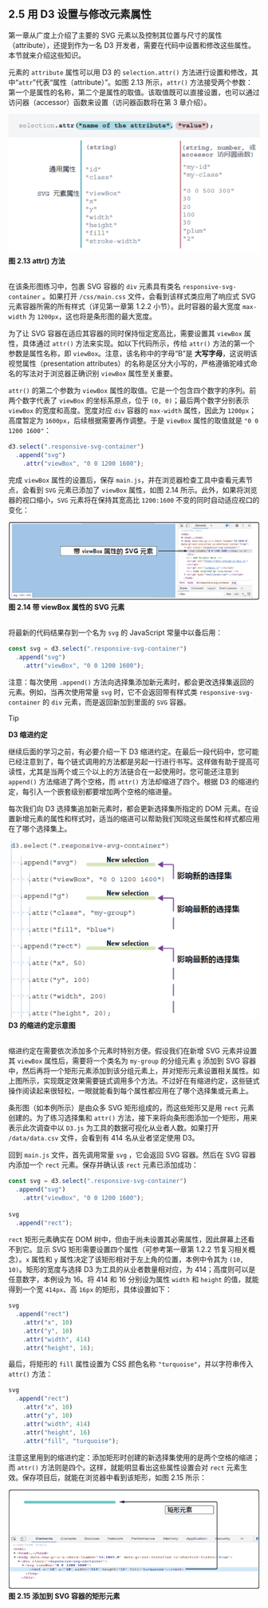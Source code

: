 ## 2.5 用 D3 设置与修改元素属性

第一章从广度上介绍了主要的 SVG 元素以及控制其位置与尺寸的属性（attribute），还提到作为一名 D3 开发者，需要在代码中设置和修改这些属性。本节就来介绍这些知识。

元素的 `attribute` 属性可以用 D3 的 `selection.attr()` 方法进行设置和修改，其中“`attr`”代表“属性（attribute）”。如图 2.13 所示，`attr()` 方法接受两个参数：第一个是属性的名称，第二个是属性的取值。该取值既可以直接设置，也可以通过访问器（accessor）函数来设置（访问器函数将在第 3 章介绍）。

![](../../assets/2.13.1.png)<br/>**图 2.13 attr() 方法**<br/><br/>

在该条形图练习中，包裹 SVG 容器的 `div` 元素具有类名 `responsive-svg-container` 。如果打开 `/css/main.css` 文件，会看到该样式类应用了响应式 SVG 元素容器所需的所有样式（详见第一章第 1.2.2 小节）。此时容器的最大宽度 `max-width` 为 `1200px`，这也将是条形图的最大宽度。

为了让 SVG 容器在适应其容器的同时保持恒定宽高比，需要设置其 `viewBox` 属性，具体通过 `attr()` 方法来实现。如以下代码所示，传给 `attr()` 方法的第一个参数是属性名称，即 `viewBox`。注意，该名称中的字母“B”是 **大写字母**，这说明该视觉属性（presentation attributes）的名称是区分大小写的，严格遵循驼峰式命名的写法对于浏览器正确识别 `viewBox` 属性至关重要。

`attr()` 的第二个参数为 `viewBox` 属性的取值。它是一个包含四个数字的序列。前两个数字代表了 `viewBox` 的坐标系原点，位于 `(0, 0)`；最后两个数字分别表示 `viewBox` 的宽度和高度。宽度对应 `div` 容器的 `max-width` 属性，因此为 `1200px`；高度暂定为 `1600px`，后续根据需要再作调整。于是 `viewBox` 属性的取值就是 `"0 0 1200 1600"`：

```js
d3.select(".responsive-svg-container")
  .append("svg")
    .attr("viewBox", "0 0 1200 1600");
```

完成 `viewBox` 属性的设置后，保存 `main.js`，并在浏览器检查工具中查看元素节点，会看到 `SVG` 元素已添加了 `viewBox` 属性，如图 2.14 所示。此外，如果将浏览器的视口缩小，`SVG` 元素将在保持其宽高比 `1200:1600` 不变的同时自动适应视口的变化：

![](../../assets/2.14.1.png)<br/>**图 2.14 带 viewBox 属性的 SVG 元素**<br/><br/>

将最新的代码结果存到一个名为 `svg` 的 JavaScript 常量中以备后用：

```js
const svg = d3.select(".responsive-svg-container")
  .append("svg")
    .attr("viewBox", "0 0 1200 1600");
```

注意：每次使用 `.append()` 方法向选择集添加新元素时，都会更改选择集返回的元素。例如，当再次使用常量 `svg` 时，它不会返回带有样式类 `responsive-svg-container` 的 `div` 元素，而是返回新加到里面的 `SVG` 容器。

> [!tip]
>
> **D3 缩进约定**
>
> 继续后面的学习之前，有必要介绍一下 D3 缩进约定。在最后一段代码中，您可能已经注意到了，每个链式调用的方法都是另起一行进行书写。这样做有助于提高可读性，尤其是当两个或三个以上的方法链合在一起使用时。您可能还注意到 `append()` 方法缩进了两个空格，而 `attr()` 方法却缩进了四个。根据 D3 的缩进约定，每引入一个嵌套级别都要增加两个空格的缩进量。
>
> 每次我们向 D3 选择集追加新元素时，都会更新选择集所指定的 DOM 元素。在设置新增元素的属性和样式时，适当的缩进可以帮助我们知晓这些属性和样式都应用在了哪个选择集上。
>
> ![](../../assets/2.14.2.png)<br/>**D3 的缩进约定示意图**<br/><br/>
>
> 缩进约定在需要依次添加多个元素时特别方便。假设我们在新增 SVG 元素并设置其 `viewBox` 属性后，需要将一个类名为 `my-group` 的分组元素 `g` 添加到 SVG 容器中，然后再将一个矩形元素添加到该分组元素上，并对矩形元素设置相关属性。如上图所示，实现既定效果需要链式调用多个方法。不过好在有缩进约定，这些链式操作阅读起来很轻松，一眼就能看到每个属性都应用在了哪个选择集或元素上。

条形图（如本例所示）是由众多 SVG 矩形组成的，而这些矩形又是用 `rect` 元素创建的。为了练习选择集和 `attr()` 方法，接下来将向条形图添加一个矩形，用来表示此次调查中以 `D3.js` 为工具的数据可视化从业者人数。如果打开 `/data/data.csv` 文件，会看到有 414 名从业者坚定使用 D3。

回到 `main.js` 文件，首先调用常量 `svg` ，它会返回 SVG 容器。然后在 SVG 容器内添加一个 `rect` 元素。保存并确认该 `rect` 元素已添加成功：

```js
const svg = d3.select(".responsive-svg-container")
  .append("svg")
    .attr("viewBox", "0 0 1200 1600");

svg
  .append("rect");
```

`rect` 矩形元素确实在 DOM 树中，但由于尚未设置其必需属性，因此屏幕上还看不到它。显示 SVG 矩形需要设置四个属性（可参考第一章第 1.2.2 节复习相关概念）。`x` 属性和 `y` 属性决定了该矩形相对于左上角的位置，本例中令其为 `(10, 10)`。矩形的宽度与选择 D3 为工具的从业者数量相对应，为 414；高度则可以是任意数字，本例设为 16。将 414 和 16 分别设为属性 `width` 和 `height` 的值，就能得到一个宽 `414px`、高 `16px` 的矩形，具体设置如下：

```js
svg
  .append("rect")
    .attr("x", 10)
    .attr("y", 10)
    .attr("width", 414)
    .attr("height", 16);
```

最后，将矩形的 `fill` 属性设置为 CSS 颜色名称 `"turquoise"`，并以字符串传入 `attr()` 方法：

```js
svg
  .append("rect")
    .attr("x", 10)
    .attr("y", 10)
    .attr("width", 414)
    .attr("height", 16)
    .attr("fill", "turquoise");
```

注意这里用到的缩进约定：添加矩形时创建的新选择集使用的是两个空格的缩进；而 `attr()` 方法则是四个。这样，就能明显看出这些属性设置会对 `rect` 元素生效。保存项目后，就能在浏览器中看到该矩形，如图 2.15 所示：

![](../../assets/2.15.1.png)<br/>**图 2.15 添加到 SVG 容器的矩形元素**<br/><br/>

